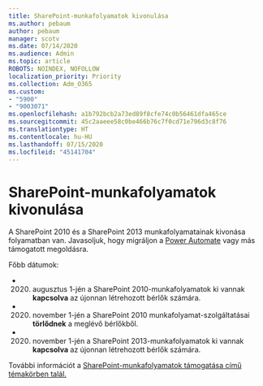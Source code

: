 ```yaml
---
title: SharePoint-munkafolyamatok kivonulása
ms.author: pebaum
author: pebaum
manager: scotv
ms.date: 07/14/2020
ms.audience: Admin
ms.topic: article
ROBOTS: NOINDEX, NOFOLLOW
localization_priority: Priority
ms.collection: Adm_O365
ms.custom:
- "5900"
- "9003071"
ms.openlocfilehash: a1b792bcb2a73ed89f8cfe74c0b56461dfa465ce
ms.sourcegitcommit: 45c2aaeee58c0be466b76c7f0cd71e796d3c8f76
ms.translationtype: HT
ms.contentlocale: hu-HU
ms.lasthandoff: 07/15/2020
ms.locfileid: "45141704"
---
```

# <a name="sharepoint-workflows-retiring"></a>SharePoint-munkafolyamatok kivonulása

A SharePoint 2010 és a SharePoint 2013 munkafolyamatainak kivonása folyamatban van. Javasoljuk, hogy migráljon a [Power Automate](https://docs.microsoft.com/power-automate/getting-started) vagy más támogatott megoldásra. 

Főbb dátumok:

- 2020. augusztus 1-jén a SharePoint 2010-munkafolyamatok ki vannak **kapcsolva** az újonnan létrehozott bérlők számára.

- 2020. november 1-jén a SharePoint 2010 munkafolyamat-szolgáltatásai **törlődnek** a meglévő bérlőkből.

- 2020. november 1-jén a SharePoint 2013-munkafolyamatok ki vannak **kapcsolva** az újonnan létrehozott bérlők számára.

További információt a [SharePoint-munkafolyamatok támogatása című témakörben talál.](https://aka.ms/sp-workflows-support)